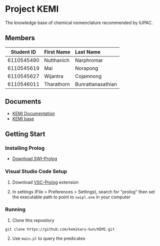 # Project KEMI

The knowledge base of chemical nomenclature recommended by IUPAC.

## Members

| Student ID | First Name | Last Name |
|:----------:|:-----------|:----------|
| 6110545490 | Nutthanich | Narphromar|
| 6110545619 | Mai        | Norapong  |
| 6110545627 | Wijantra   | Cojamnong | 
| 6110546011 | Tharathorn | Bunrattanasathian |

## Documents

- [KEMI Documentation](https://drive.google.com/open?id=1Ep3bHHW7OI1jzvwIjI8SIaa24Ib0zISa5FtAzOXnzQI)
- [KEMI base](https://drive.google.com/open?id=16mJLFHqhvV54c9LXUkrvfl9bqFn8sFCwwNG0PHH2EJw)

## Getting Start

### Installing Prolog

- [Download SWI-Prolog](https://www.swi-prolog.org/Download.html)

### Visual Studio Code Setup

1. Download [VSC-Prolog](https://marketplace.visualstudio.com/items?itemName=arthurwang.vsc-prolog) extension

2. In settings (File > Preferences > Settings), search for "prolog" then set the executable path to point to `swipl.exe` in your computer

### Running

1. Clone this repository
```
git clone https://github.com/kemikaru-kun/KEMI.git
```

2. Use `main.pl` to query the predicates




